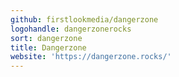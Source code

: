 ```yaml
---
github: firstlookmedia/dangerzone
logohandle: dangerzonerocks
sort: dangerzone
title: Dangerzone
website: 'https://dangerzone.rocks/'
---
```

